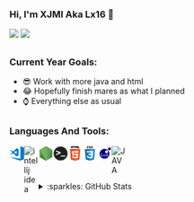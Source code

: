 ### Hi, I'm XJMI Aka Lx16 👋
![](https://img.shields.io/discord/866021528344985641?color=%235865F2&label=My%20Server&logo=discord&style=flat-square)
![](https://komarev.com/ghpvc/?username=XJMI&color=5865F2&style=flat-square)
##
### Current Year Goals:
- 😎 Work with more java and html
- 😂 Hopefully finish mares as what I planned
- ⌚ Everything else as usual
##
### Languages And Tools:
<img align="left" alt="Visual Studio Code" width="26px" src="https://raw.githubusercontent.com/github/explore/80688e429a7d4ef2fca1e82350fe8e3517d3494d/topics/visual-studio-code/visual-studio-code.png" />
<img align="left" alt="intellij idea" width="26px" src="https://upload.wikimedia.org/wikipedia/commons/thumb/9/9c/IntelliJ_IDEA_Icon.svg/1200px-IntelliJ_IDEA_Icon.svg.png" />
<img align="left" alt="Node.js" width="26px" src="https://raw.githubusercontent.com/github/explore/80688e429a7d4ef2fca1e82350fe8e3517d3494d/topics/nodejs/nodejs.png" />
<img align="left" alt="Terminal" width="26px" src="https://raw.githubusercontent.com/github/explore/80688e429a7d4ef2fca1e82350fe8e3517d3494d/topics/terminal/terminal.png" />
<img align="left" alt="HTML5" width="26px" src="https://raw.githubusercontent.com/github/explore/80688e429a7d4ef2fca1e82350fe8e3517d3494d/topics/html/html.png" />
<img align="left" alt="CSS3" width="26px" src="https://raw.githubusercontent.com/github/explore/80688e429a7d4ef2fca1e82350fe8e3517d3494d/topics/css/css.png" />
<img align="left" alt="LUA" width="26px" src="https://raw.githubusercontent.com/github/explore/80688e429a7d4ef2fca1e82350fe8e3517d3494d/topics/lua/lua.png" />
<img align="left" alt="JAVA" width="26px" src="https://brandslogos.com/wp-content/uploads/images/large/java-logo-1.png" />
</br>
<br>

##
<details>
  <summary>:sparkles: GitHub Stats</summary>
  <img align="left" alt="XJMI's GitHub Stats" src="https://github-readme-stats.vercel.app/api?username=XJMI&show_icons=true" />
</details>

<!--
**XJMI/XJMI** is a ✨ _special_ ✨ repository because its `README.md` (this file) appears on your GitHub profile.
